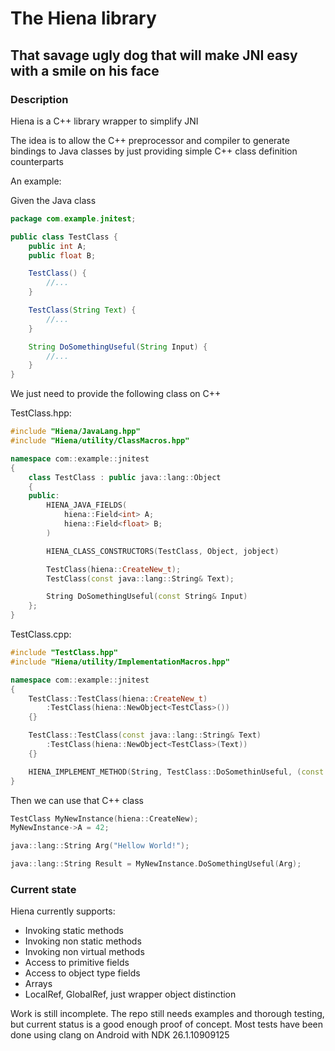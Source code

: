 # The Hiena library

## That savage ugly dog that will make JNI easy with a smile on his face

### Description

Hiena is a C++ library wrapper to simplify JNI

The idea is to allow the C++ preprocessor and compiler to generate bindings to Java classes by just providing simple C++ class definition counterparts

An example: 

Given the Java class

```Java
package com.example.jnitest;

public class TestClass {
    public int A;
    public float B;

    TestClass() {
        //...
    }

    TestClass(String Text) {
        //...
    }

    String DoSomethingUseful(String Input) {
        //...
    }
}
```

We just need to provide the following class on C++

TestClass.hpp:
```C++
#include "Hiena/JavaLang.hpp"
#include "Hiena/utility/ClassMacros.hpp"

namespace com::example::jnitest
{
    class TestClass : public java::lang::Object
    {
    public:
        HIENA_JAVA_FIELDS(
            hiena::Field<int> A;
            hiena::Field<float> B;
        )

        HIENA_CLASS_CONSTRUCTORS(TestClass, Object, jobject)

        TestClass(hiena::CreateNew_t);
        TestClass(const java::lang::String& Text);

        String DoSomethingUseful(const String& Input)
    };
}
```

TestClass.cpp:
```C++
#include "TestClass.hpp"
#include "Hiena/utility/ImplementationMacros.hpp"

namespace com::example::jnitest
{
    TestClass::TestClass(hiena::CreateNew_t)
        :TestClass(hiena::NewObject<TestClass>())
    {}

    TestClass::TestClass(const java::lang::String& Text)
        :TestClass(hiena::NewObject<TestClass>(Text))
    {}

    HIENA_IMPLEMENT_METHOD(String, TestClass::DoSomethinUseful, (const String&))
}
```

Then we can use that C++ class

```C++
TestClass MyNewInstance(hiena::CreateNew);
MyNewInstance->A = 42;

java::lang::String Arg("Hellow World!");

java::lang::String Result = MyNewInstance.DoSomethingUseful(Arg);

```

### Current state

Hiena currently supports:
 - Invoking static methods
 - Invoking non static methods
 - Invoking non virtual methods
 - Access to primitive fields
 - Access to object type fields
 - Arrays
 - LocalRef, GlobalRef, just wrapper object distinction

Work is still incomplete. The repo still needs examples and thorough testing, but current status is a good enough proof of concept. Most tests have been done using clang on Android with NDK 26.1.10909125
